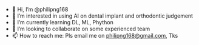 - 👋 Hi, I’m @philipng168
- 👀 I’m interested in using AI on dental implant and orthodontic judgement
- 🌱 I’m currently learning DL, ML, Phython
- 💞️ I’m looking to collaborate on some experienced team
- 📫 How to reach me: Pls email me on philipng168@gmail.com, Tks

<!---
philipng168/philipng168 is a ✨ special ✨ repository because its `README.md` (this file) appears on your GitHub profile.
You can click the Preview link to take a look at your changes.
--->
